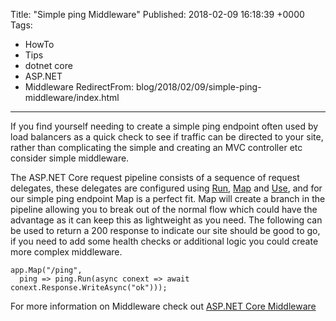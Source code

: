 Title: "Simple ping Middleware"
Published: 2018-02-09 16:18:39 +0000
Tags:
- HowTo
- Tips
- dotnet core
- ASP.NET
- Middleware
RedirectFrom: blog/2018/02/09/simple-ping-middleware/index.html
---

If you find yourself needing to create a simple ping endpoint often used by load balancers as a quick check to see if traffic can be directed to your site, rather than complicating the simple and creating an MVC controller etc consider simple middleware.

<!--more-->

The ASP.NET Core request pipeline consists of a sequence of request delegates, these delegates are configured using [Run](https://docs.microsoft.com/en-us/dotnet/api/Microsoft.AspNetCore.Builder.RunExtensions?view=aspnetcore-2.0), [Map](https://docs.microsoft.com/en-us/dotnet/api/Microsoft.AspNetCore.Builder.MapExtensions?view=aspnetcore-2.0) and [Use](https://docs.microsoft.com/en-us/dotnet/api/Microsoft.AspNetCore.Builder.UseExtensions?view=aspnetcore-2.0), and for our simple ping endpoint Map is a perfect fit. Map will create a branch in the pipeline allowing you to break out of the normal flow which could have the advantage as it can keep this as lightweight as you need. The following can be used to return a 200 response to indicate our site should be good to go, if you need to add some health checks or additional logic you could create more complex middleware.


```
app.Map("/ping",
  ping => ping.Run(async conext => await conext.Response.WriteAsync("ok")));
```

For more information on Middleware check out [ASP.NET Core Middleware](https://docs.microsoft.com/en-us/aspnet/core/fundamentals/middleware/?tabs=aspnetcore2x#writing-middleware)
